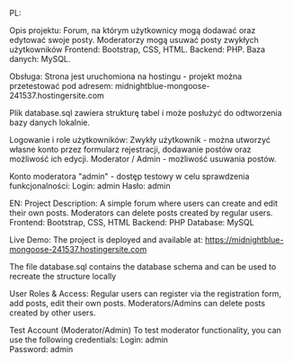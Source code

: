 PL:

Opis projektu:
Forum, na którym użytkownicy mogą dodawać oraz edytować swoje posty. Moderatorzy mogą usuwać posty zwykłych użytkowników
Frontend: Bootstrap, CSS, HTML.
Backend: PHP.
Baza danych: MySQL.

Obsługa:
Strona jest uruchomiona na hostingu - projekt można przetestować pod adresem:
midnightblue-mongoose-241537.hostingersite.com

Plik database.sql zawiera strukturę tabel i może posłużyć do odtworzenia bazy danych lokalnie.

Logowanie i role użytkowników:
Zwykły użytkownik - można utworzyć własne konto przez formularz rejestracji, dodawanie postów oraz możliwość ich edycji.
Moderator / Admin - możliwość usuwania postów. 

Konto moderatora "admin" - dostęp testowy w celu sprawdzenia funkcjonalności:
Login: admin
Hasło: admin


EN:
Project Description:
A simple forum where users can create and edit their own posts. Moderators can delete posts created by regular users.
Frontend: Bootstrap, CSS, HTML
Backend: PHP
Database: MySQL

Live Demo:
The project is deployed and available at:
https://midnightblue-mongoose-241537.hostingersite.com

The file database.sql contains the database schema and can be used to recreate the structure locally

User Roles & Access:
Regular users can register via the registration form, add posts, edit their own posts.
Moderators/Admins can delete posts created by other users.

Test Account (Moderator/Admin)
To test moderator functionality, you can use the following credentials:
Login: admin  
Password: admin
